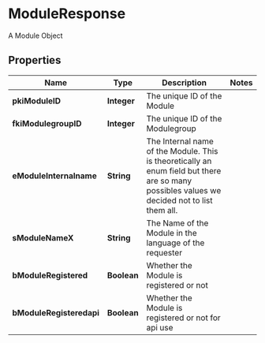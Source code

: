 

# ModuleResponse

A Module Object

## Properties

| Name | Type | Description | Notes |
|------------ | ------------- | ------------- | -------------|
|**pkiModuleID** | **Integer** | The unique ID of the Module |  |
|**fkiModulegroupID** | **Integer** | The unique ID of the Modulegroup |  |
|**eModuleInternalname** | **String** | The Internal name of the Module.  This is theoretically an enum field but there are so many possibles values we decided not to list them all. |  |
|**sModuleNameX** | **String** | The Name of the Module in the language of the requester |  |
|**bModuleRegistered** | **Boolean** | Whether the Module is registered or not |  |
|**bModuleRegisteredapi** | **Boolean** | Whether the Module is registered or not for api use |  |



